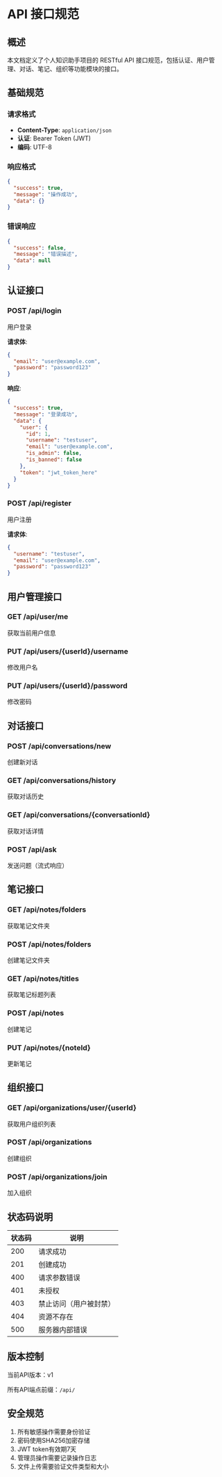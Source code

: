 # API 接口规范

## 概述

本文档定义了个人知识助手项目的 RESTful API 接口规范，包括认证、用户管理、对话、笔记、组织等功能模块的接口。

## 基础规范

### 请求格式

- **Content-Type**: `application/json`
- **认证**: Bearer Token (JWT)
- **编码**: UTF-8

### 响应格式

```json
{
  "success": true,
  "message": "操作成功",
  "data": {}
}
```

### 错误响应

```json
{
  "success": false,
  "message": "错误描述",
  "data": null
}
```

## 认证接口

### POST /api/login

用户登录

**请求体**:

```json
{
  "email": "user@example.com",
  "password": "password123"
}
```

**响应**:

```json
{
  "success": true,
  "message": "登录成功",
  "data": {
    "user": {
      "id": 1,
      "username": "testuser",
      "email": "user@example.com",
      "is_admin": false,
      "is_banned": false
    },
    "token": "jwt_token_here"
  }
}
```

### POST /api/register

用户注册

**请求体**:

```json
{
  "username": "testuser",
  "email": "user@example.com",
  "password": "password123"
}
```

## 用户管理接口

### GET /api/user/me

获取当前用户信息

### PUT /api/users/{userId}/username

修改用户名

### PUT /api/users/{userId}/password

修改密码

## 对话接口

### POST /api/conversations/new

创建新对话

### GET /api/conversations/history

获取对话历史

### GET /api/conversations/{conversationId}

获取对话详情

### POST /api/ask

发送问题（流式响应）

## 笔记接口

### GET /api/notes/folders

获取笔记文件夹

### POST /api/notes/folders

创建笔记文件夹

### GET /api/notes/titles

获取笔记标题列表

### POST /api/notes

创建笔记

### PUT /api/notes/{noteId}

更新笔记

## 组织接口

### GET /api/organizations/user/{userId}

获取用户组织列表

### POST /api/organizations

创建组织

### POST /api/organizations/join

加入组织

## 状态码说明

| 状态码 | 说明 |
|--------|------|
| 200 | 请求成功 |
| 201 | 创建成功 |
| 400 | 请求参数错误 |
| 401 | 未授权 |
| 403 | 禁止访问（用户被封禁） |
| 404 | 资源不存在 |
| 500 | 服务器内部错误 |

## 版本控制

当前API版本：v1

所有API端点前缀：`/api/`

## 安全规范

1. 所有敏感操作需要身份验证
2. 密码使用SHA256加密存储
3. JWT token有效期7天
4. 管理员操作需要记录操作日志
5. 文件上传需要验证文件类型和大小
